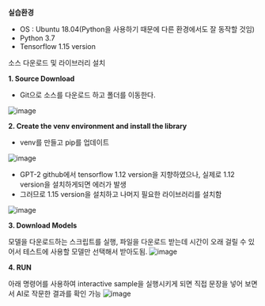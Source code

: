 **실습환경**

- OS : Ubuntu 18.04(Python을 사용하기 때문에 다른 환경에서도 잘 동작할 것임)
- Python 3.7
- Tensorflow 1.15 version

소스 다운로드 및 라이브러리 설치

**1. Source Download**

- Git으로 소스를 다운로드 하고 폴더를 이동한다.

![image](https://github.com/DDoSMitigation/main/assets/129854575/50c315f6-d661-436d-8eca-741d128f335e)

**2. Create the venv environment and install the library**

- venv를 만들고 pip를 업데이트
  
![image](https://github.com/DDoSMitigation/main/assets/129854575/94c25395-b4e0-4c78-85ae-87a2c1925713)

- GPT-2 github에서 tensorflow 1.12 version을 지향하였으나, 실제로 1.12 version을 설치하게되면 에러가 발생
- 그러므로 1.15 version을 설치하고 나머지 필요한 라이브러리를 설치함
  
![image](https://github.com/DDoSMitigation/main/assets/129854575/973dba6d-f4fb-4375-9c73-7fd5ace2c870)

**3. Download Models**

모델을 다운로드하는 스크립트를 실행, 파일을 다운로드 받는데 시간이 오래 걸릴 수 있어서 테스트에 사용할 모델만 선택해서 받아도됨.
![image](https://github.com/DDoSMitigation/main/assets/129854575/a4ef8284-5f13-4529-9bdc-9979605283a4)

**4. RUN**

아래 명령어를 사용하여 interactive sample을 실행시키게 되면 직접 문장을 넣어 보면서 AI로 작문한 결과를 확인 가능
![image](https://github.com/DDoSMitigation/main/assets/129854575/8dae1847-4aa0-464e-ad27-a9c845904e17)


